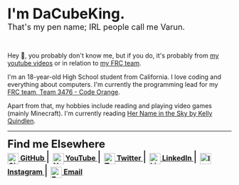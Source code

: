 <font size = "6"><b>I'm DaCubeKing.</b></font>  
<font size = "4">That's my pen name; IRL people call me Varun. </font>

<br>

Hey 👋, you probably don't know me, but if you do, it's probably from [my youtube videos](youtube.com/dacubeking)
or in relation to [my FRC team](https://github.com/FRC3476/AutoBuilder).

I'm an 18-year-old High School student from California. I love coding and everything about computers. 
I'm currently the programming lead for my [FRC team, Team 3476 - Code Orange](http://teamcodeorange.com/).

Apart from that, my hobbies include reading and playing video games (mainly Minecraft).
I'm currently reading [Her Name in the Sky by Kelly Quindlen](https://www.goodreads.com/book/show/20886492-her-name-in-the-sky).


---

<font size = "5"><b>Find me Elsewhere</b><font size = "5">
<br>
<font size = "3"><b>
    <a href="https://github.com/varun7654">
        <img style="vertical-align:middle" src="https://raw.githubusercontent.com/FortAwesome/Font-Awesome/96cafbd73ec4339b8c73c36673ce1518db82cc5c/svgs/brands/github.svg" alt="Github Logo" height="25"/> GitHub
    </a>
</b></font>
<font color = "black"> | </font>
<font size = "3"><b>
    <a href="https://www.youtube.com/dacubeking">
        <img style="vertical-align:middle" src="https://raw.githubusercontent.com/FortAwesome/Font-Awesome/96cafbd73ec4339b8c73c36673ce1518db82cc5c/svgs/brands/youtube.svg" alt="Youtube Logo" height="25"/> YouTube
    </a>
</b></font>
<font color = "black"> | </font>
<font size = "3"><b>
    <a href="https://twitter.com/dacubeking">
        <img style="vertical-align:middle" src="https://raw.githubusercontent.com/FortAwesome/Font-Awesome/96cafbd73ec4339b8c73c36673ce1518db82cc5c/svgs/brands/twitter.svg" alt="Twitter Logo" height="25"/> Twitter
    </a>
</b></font>
<font color = "black"> | </font>
<font size = "3"><b>
    <a href="https://www.linkedin.com/in/varun-ahuja-50330619b/">
        <img style="vertical-align:middle" src="https://raw.githubusercontent.com/FortAwesome/Font-Awesome/96cafbd73ec4339b8c73c36673ce1518db82cc5c/svgs/brands/linkedin.svg" alt="LinkedIn Logo" height="25"/> LinkedIn
    </a>
</b></font>
<font color = "black"> | </font>
<font size = "3"><b>
    <a href="https://www.instagram.com/dacubeking">
        <img style="vertical-align:middle" src="https://raw.githubusercontent.com/FortAwesome/Font-Awesome/96cafbd73ec4339b8c73c36673ce1518db82cc5c/svgs/brands/instagram.svg" alt="Instagram Logo" height="25"/> Instagram
    </a>
</b></font>
<font color = "black"> | </font>
<font size = "3"><b>
    <a href="mailto:me@dacubeking.com">
        <img style="vertical-align:middle" src="https://raw.githubusercontent.com/FortAwesome/Font-Awesome/96cafbd73ec4339b8c73c36673ce1518db82cc5c/svgs/regular/envelope.svg" alt="Email Logo" height="25"/> Email
    </a>
</b></font>
